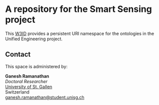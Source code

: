 # A repository for the Smart Sensing project
This [W3ID](https://w3id.org) provides a persistent URI namespace for the ontologies in the Unified Engineering project.


## Contact
This space is administered by:  

**Ganesh Ramanathan**  
*Doctoral Researcher*  
[University of St. Gallen](https://unisg.ch)  
Switzerland  
<ganesh.ramanathan@student.unisg.ch>  
